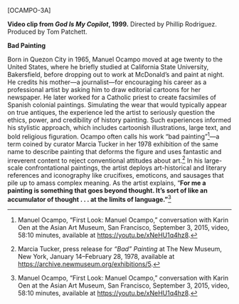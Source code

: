 \[OCAMPO-3A\]

**Video clip from *God Is My Copilot*, 1999.** Directed by Phillip Rodriguez. Produced by Tom Patchett.

**Bad Painting**

Born in Quezon City in 1965, Manuel Ocampo moved at age twenty to the United States, where he briefly studied at California State University, Bakersfield, before dropping out to work at McDonald’s and paint at night. He credits his mother—a journalist—for encouraging his career as a professional artist by asking him to draw editorial cartoons for her newspaper. He later worked for a Catholic priest to create facsimiles of Spanish colonial paintings. Simulating the wear that would typically appear on true antiques, the experience led the artist to seriously question the ethics, power, and credibility of history painting. Such experiences informed his stylistic approach, which includes cartoonish illustrations, large text, and bold religious figuration. Ocampo often calls his work “bad painting”[^1]—a term coined by curator Marcia Tucker in her 1978 exhibition of the same name to describe painting that deforms the figure and uses fantastic and irreverent content to reject conventional attitudes about art.[^2] In his large-scale confrontational paintings, the artist deploys art-historical and literary references and iconography like crucifixes, emoticons, and sausages that pile up to amass complex meaning. As the artist explains, “**For me a painting is something that goes beyond thought. It’s sort of like an accumulator of thought . . . at the limits of language.”**[^3]

[^1]: Manuel Ocampo, “First Look: Manuel Ocampo,” conversation with Karin Oen at the Asian Art Museum, San Francisco, September 3, 2015, video, 58:10 minutes, available at https://youtu.be/xNeHU1q4hz8.

[^2]: Marcia Tucker, press release for *“Bad” Painting* at The New Museum, New York, January 14–February 28, 1978, available at https://archive.newmuseum.org/exhibitions/5.

[^3]: Manuel Ocampo, “First Look: Manuel Ocampo,” conversation with Karin Oen at the Asian Art Museum, San Francisco, September 3, 2015, video, 58:10 minutes, available at https://youtu.be/xNeHU1q4hz8.
